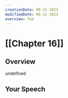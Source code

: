 ```yaml
---
creationDate: 09-21-2023
modifiedDate: 09-21-2023
overview: foo
---
```

# <span id="c"><a>[[Chapter 16]]</a></span>
## <span id="sc">Overview</span>
undefined
## <span id="sc">Your Speech</span>
